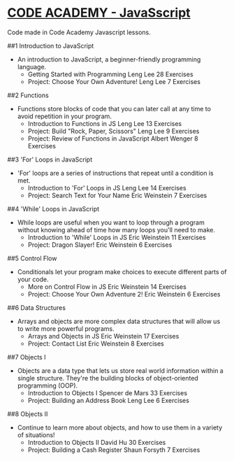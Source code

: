 [CODE ACADEMY - JavaSscript](http://www.codecademy.com/tracks/javascript) 
=======================

Code made in Code Academy Javascript lessons.

##1 Introduction to JavaScript

* An introduction to JavaScript, a beginner-friendly programming language.
  * Getting Started with Programming Leng Lee 28 Exercises
  * Project: Choose Your Own Adventure! Leng Lee 7 Exercises


##2 Functions

* Functions store blocks of code that you can later call at any time to avoid repetition in your program.
  * Introduction to Functions in JS Leng Lee 13 Exercises
  * Project: Build "Rock, Paper, Scissors" Leng Lee 9 Exercises
  * Project: Review of Functions in JavaScript Albert Wenger 8 Exercises


##3 'For' Loops in JavaScript

* 'For' loops are a series of instructions that repeat until a condition is met.
  * Introduction to 'For' Loops in JS Leng Lee 14 Exercises
  * Project: Search Text for Your Name Eric Weinstein 7 Exercises


##4 'While' Loops in JavaScript

* While loops are useful when you want to loop through a program without knowing ahead of time how many loops you'll need to make.
  * Introduction to 'While' Loops in JS Eric Weinstein 11 Exercises
  * Project: Dragon Slayer! Eric Weinstein 6 Exercises


##5 Control Flow

* Conditionals let your program make choices to execute different parts of your code.
  * More on Control Flow in JS Eric Weinstein 14 Exercises
  * Project: Choose Your Own Adventure 2! Eric Weinstein 6 Exercises


##6 Data Structures

* Arrays and objects are more complex data structures that will allow us to write more powerful programs.
  * Arrays and Objects in JS Eric Weinstein 17 Exercises
  * Project: Contact List Eric Weinstein 8 Exercises


##7 Objects I

* Objects are a data type that lets us store real world information within a single structure. They're the building blocks of object-oriented programming (OOP).
  * Introduction to Objects I Spencer de Mars 33 Exercises
  * Project: Building an Address Book Leng Lee 6 Exercises


##8 Objects II

* Continue to learn more about objects, and how to use them in a variety of situations!
  * Introduction to Objects II David Hu 30 Exercises
  * Project: Building a Cash Register Shaun Forsyth 7 Exercises
